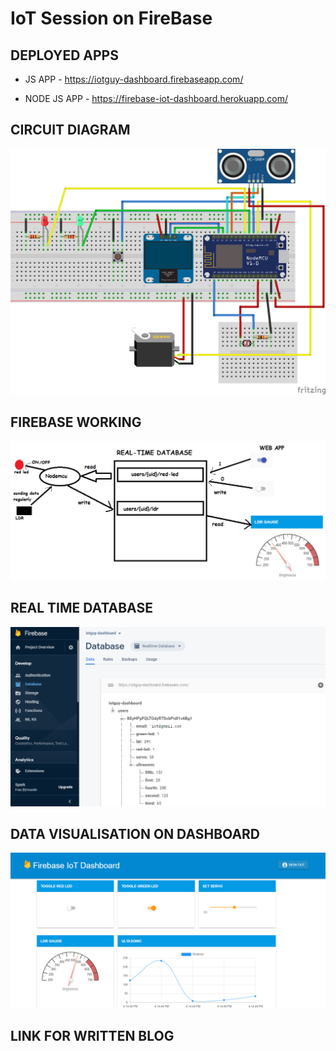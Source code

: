 # IoT Session on FireBase

## DEPLOYED APPS

- JS APP - https://iotguy-dashboard.firebaseapp.com/ 

- NODE JS APP - https://firebase-iot-dashboard.herokuapp.com/

## CIRCUIT DIAGRAM

![](mqtt1.png)


## FIREBASE WORKING

![](s22.png)


## REAL TIME DATABASE

![](rdbms.png)


## DATA VISUALISATION ON DASHBOARD

![](dashboard.png)


## LINK FOR WRITTEN BLOG

